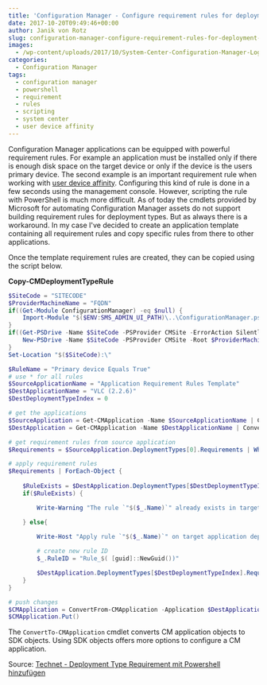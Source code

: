 ```yaml
---
title: 'Configuration Manager - Configure requirement rules for deployment types with PowerShell'
date: 2017-10-20T09:49:46+00:00
author: Janik von Rotz
slug: configuration-manager-configure-requirement-rules-for-deployment-types-with-powershell
images:
  - /wp-content/uploads/2017/10/System-Center-Configuration-Manager-Logo.jpg
categories:
  - Configuration Manager
tags:
  - configuration manager
  - powershell
  - requirement
  - rules
  - scripting
  - system center
  - user device affinity
---
```

Configuration Manager applications can be equipped with powerful requirement rules. For example an application must be installed only if there is enough disk space on the target device or only if the device is the users primary device. The second example is an important requirement rule when working with [user device affinity](https://docs.microsoft.com/en-us/sccm/apps/deploy-use/link-users-and-devices-with-user-device-affinity). Configuring this kind of rule is done in a few seconds using the management console. However, scripting the rule with PowerShell is much more difficult. As of today the cmdlets provided by Microsoft for automating Configuration Manager assets do not support building requirement rules for deployment types. But as always there is a workaround. In my case I've decided to create an application template containing all requirement rules and copy specific rules from there to other applications.
<!--more-->

Once the template requirement rules are created, they can be copied using the script below.

**Copy-CMDeploymentTypeRule**
```powershell
$SiteCode = "SITECODE"
$ProviderMachineName = "FQDN" 
if((Get-Module ConfigurationManager) -eq $null) {
    Import-Module "$($ENV:SMS_ADMIN_UI_PATH)\..\ConfigurationManager.psd1"
}
if((Get-PSDrive -Name $SiteCode -PSProvider CMSite -ErrorAction SilentlyContinue) -eq $null) {
    New-PSDrive -Name $SiteCode -PSProvider CMSite -Root $ProviderMachineName
}
Set-Location "$($SiteCode):\"

$RuleName = "Primary device Equals True"
# use * for all rules
$SourceApplicationName = "Application Requirement Rules Template"
$DestApplicationName = "VLC (2.2.6)"
$DestDeploymentTypeIndex = 0

# get the applications
$SourceApplication = Get-CMApplication -Name $SourceApplicationName | ConvertTo-CMApplication
$DestApplication = Get-CMApplication -Name $DestApplicationName | ConvertTo-CMApplication

# get requirement rules from source application
$Requirements = $SourceApplication.DeploymentTypes[0].Requirements | Where-Object {$_.Name -match $RuleName}

# apply requirement rules
$Requirements | ForEach-Object {
    
    $RuleExists = $DestApplication.DeploymentTypes[$DestDeploymentTypeIndex].Requirements | Where-Object {$_.Name -match $RuleName}
    if($RuleExists) {

        Write-Warning "The rule `"$($_.Name)`" already exists in target application deployment type"

    } else{
        
        Write-Host "Apply rule `"$($_.Name)`" on target application deployment type"

        # create new rule ID
        $_.RuleID = "Rule_$( [guid]::NewGuid())"

        $DestApplication.DeploymentTypes[$DestDeploymentTypeIndex].Requirements.Add($_)
    }
}

# push changes
$CMApplication = ConvertFrom-CMApplication -Application $DestApplication
$CMApplication.Put()
```

The `ConvertTo-CMApplication` cmdlet converts CM application objects to SDK objects. Using SDK objects offers more options to configure a CM application.

Source: [Technet - Deployment Type Requirement mit Powershell hinzufügen](https://social.technet.microsoft.com/Forums/de-DE/330ac938-6b8d-424a-a44e-1ad567739c54/deployment-type-requirement-mit-powershell-hinzufgen?forum=systemcenterde)